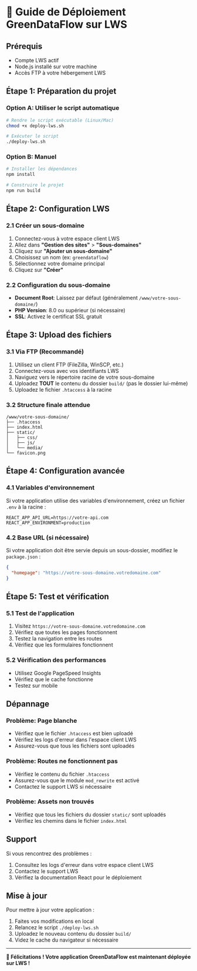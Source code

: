 # 🚀 Guide de Déploiement GreenDataFlow sur LWS

## Prérequis
- Compte LWS actif
- Node.js installé sur votre machine
- Accès FTP à votre hébergement LWS

## Étape 1: Préparation du projet

### Option A: Utiliser le script automatique
```bash
# Rendre le script exécutable (Linux/Mac)
chmod +x deploy-lws.sh

# Exécuter le script
./deploy-lws.sh
```

### Option B: Manuel
```bash
# Installer les dépendances
npm install

# Construire le projet
npm run build
```

## Étape 2: Configuration LWS

### 2.1 Créer un sous-domaine
1. Connectez-vous à votre espace client LWS
2. Allez dans **"Gestion des sites"** > **"Sous-domaines"**
3. Cliquez sur **"Ajouter un sous-domaine"**
4. Choisissez un nom (ex: `greendataflow`)
5. Sélectionnez votre domaine principal
6. Cliquez sur **"Créer"**

### 2.2 Configuration du sous-domaine
- **Document Root**: Laissez par défaut (généralement `/www/votre-sous-domaine/`)
- **PHP Version**: 8.0 ou supérieur (si nécessaire)
- **SSL**: Activez le certificat SSL gratuit

## Étape 3: Upload des fichiers

### 3.1 Via FTP (Recommandé)
1. Utilisez un client FTP (FileZilla, WinSCP, etc.)
2. Connectez-vous avec vos identifiants LWS
3. Naviguez vers le répertoire racine de votre sous-domaine
4. Uploadez **TOUT** le contenu du dossier `build/` (pas le dossier lui-même)
5. Uploadez le fichier `.htaccess` à la racine

### 3.2 Structure finale attendue
```
/www/votre-sous-domaine/
├── .htaccess
├── index.html
├── static/
│   ├── css/
│   ├── js/
│   └── media/
└── favicon.png
```

## Étape 4: Configuration avancée

### 4.1 Variables d'environnement
Si votre application utilise des variables d'environnement, créez un fichier `.env` à la racine :

```env
REACT_APP_API_URL=https://votre-api.com
REACT_APP_ENVIRONMENT=production
```

### 4.2 Base URL (si nécessaire)
Si votre application doit être servie depuis un sous-dossier, modifiez le `package.json` :

```json
{
  "homepage": "https://votre-sous-domaine.votredomaine.com"
}
```

## Étape 5: Test et vérification

### 5.1 Test de l'application
1. Visitez `https://votre-sous-domaine.votredomaine.com`
2. Vérifiez que toutes les pages fonctionnent
3. Testez la navigation entre les routes
4. Vérifiez que les formulaires fonctionnent

### 5.2 Vérification des performances
- Utilisez Google PageSpeed Insights
- Vérifiez que le cache fonctionne
- Testez sur mobile

## Dépannage

### Problème: Page blanche
- Vérifiez que le fichier `.htaccess` est bien uploadé
- Vérifiez les logs d'erreur dans l'espace client LWS
- Assurez-vous que tous les fichiers sont uploadés

### Problème: Routes ne fonctionnent pas
- Vérifiez le contenu du fichier `.htaccess`
- Assurez-vous que le module `mod_rewrite` est activé
- Contactez le support LWS si nécessaire

### Problème: Assets non trouvés
- Vérifiez que tous les fichiers du dossier `static/` sont uploadés
- Vérifiez les chemins dans le fichier `index.html`

## Support

Si vous rencontrez des problèmes :
1. Consultez les logs d'erreur dans votre espace client LWS
2. Contactez le support LWS
3. Vérifiez la documentation React pour le déploiement

## Mise à jour

Pour mettre à jour votre application :
1. Faites vos modifications en local
2. Relancez le script `./deploy-lws.sh`
3. Uploadez le nouveau contenu du dossier `build/`
4. Videz le cache du navigateur si nécessaire

---

**🎉 Félicitations ! Votre application GreenDataFlow est maintenant déployée sur LWS !**



